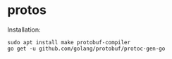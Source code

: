 # protos

Installation:

```
sudo apt install make protobuf-compiler
go get -u github.com/golang/protobuf/protoc-gen-go
```
